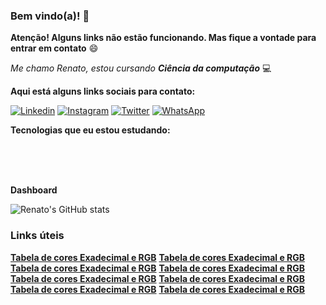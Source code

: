 ### Bem vindo(a)! 👋

**Atenção! Alguns links não estão funcionando. Mas fique a vontade para entrar em contato** 😄

_Me chamo Renato, estou cursando **Ciência da computação**_ 💻

**Aqui está alguns links sociais para contato:**

[![Linkedin](https://img.shields.io/badge/LinkedIn-0077B5?style=for-the-badge&logo=linkedin&logoColor=white)](https://www.linkedin.com/in/dequeirozmarcondes/)
[![Instagram](https://img.shields.io/badge/Instagram-E4405F?style=for-the-badge&logo=instagram&logoColor=white)](https://www.instagram.com/dequeirozmarcondes/)
[![Twitter](https://img.shields.io/badge/Twitter-1DA1F2?style=for-the-badge&logo=twitter&logoColor=white)](https://www.instagram.com/dequeirozmarcondes/)
[![WhatsApp](https://img.shields.io/badge/WhatsApp-25D366?style=for-the-badge&logo=whatsapp&logoColor=white)]()

**Tecnologias que eu estou estudando:**

<div style="display: inline_block"><br/>
    <img align="center" alt=""html5 src="https://img.shields.io/badge/HTML5-E34F26?style=for-the-badge&logo=html5&logoColor=white">
    <img align="center" alt=""html5 src="https://img.shields.io/badge/JavaScript-F7DF1E?style=for-the-badge&logo=javascript&logoColor=black">
    <img align="center" alt=""html5 src="https://img.shields.io/badge/CSS3-1572B6?style=for-the-badge&logo=css3&logoColor=white">
    <img align="center" alt=""html5 src="https://img.shields.io/badge/React-20232A?style=for-the-badge&logo=react&logoColor=61DAFB">
    <img align="center" alt=""html5 src="https://img.shields.io/badge/React_Native-20232A?style=for-the-badge&logo=react&logoColor=61DAFB">
    <img align="center" alt=""html5 src="https://img.shields.io/badge/Vue.js-35495E?style=for-the-badge&logo=vue.js&logoColor=4FC08D">
    <img align="center" alt=""html5 src="https://img.shields.io/badge/PostgreSQL-316192?style=for-the-badge&logo=postgresql&logoColor=white">
    <img align="center" alt=""html5 src="https://img.shields.io/badge/Node.js-43853D?style=for-the-badge&logo=node.js&logoColor=white">
    
</div>
<br/>

**Dashboard**

![Renato's GitHub stats](https://github-readme-stats.vercel.app/api?username=dequeirozmarcondes&show_icons=true&theme=cobalt)

### Links úteis

**[Tabela de cores Exadecimal e RGB](https://erikasarti.com/html/tabela-cores)**
**[Tabela de cores Exadecimal e RGB](https://erikasarti.com/html/tabela-cores)**
**[Tabela de cores Exadecimal e RGB](https://erikasarti.com/html/tabela-cores)**
**[Tabela de cores Exadecimal e RGB](https://erikasarti.com/html/tabela-cores)**
**[Tabela de cores Exadecimal e RGB](https://erikasarti.com/html/tabela-cores)**
**[Tabela de cores Exadecimal e RGB](https://erikasarti.com/html/tabela-cores)**
**[Tabela de cores Exadecimal e RGB](https://erikasarti.com/html/tabela-cores)**
**[Tabela de cores Exadecimal e RGB](https://erikasarti.com/html/tabela-cores)**

